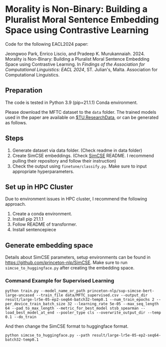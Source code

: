 # Morality is Non-Binary: Building a Pluralist Moral Sentence Embedding Space using Contrastive Learning

Code for the following EACL2024 paper:

Jeongwoo Park, Enrico Liscio, and Pradeep K. Murukannaiah. 2024. Morality is Non-Binary: Building a Pluralist Moral Sentence Embedding Space using Contrastive Learning. In _Findings of the Association for Computational Linguistics: EACL 2024_, ST. Julian's, Malta. Association for Computational Linguistics.

## Preparation

The code is tested in Python 3.9 (pip=21.1.1) Conda environment.

Please download the MFTC dataset to the `data` folder. The trained models used in the paper are available on [$TU.ResearchData](https://doi.org/10.4121/e0d75aad-6cd1-45dd-a5ec-985e399337b4), or can be generated as follows.

## Steps
1. Generate dataset via data folder. (Check readme in data folder)
2. Create SimCSE embeddings. (Check [SimCSE](https://github.com/princeton-nlp/SimCSE) README. I recommend pulling their repository and follow their instruction)
3. Check the output using `finetune/classify.py`. Make sure to input appropriate hyperparameters.

## Set up in HPC Cluster
Due to environment issues in HPC cluster, I recommend the following approach.
1. Create a conda environment.
2. Install pip 21.1.1
3. Follow README of transformer.
4. Install sentencepiece

## Generate embedding space
Details about SimCSE parameters, setup environments can be found in https://github.com/princeton-nlp/SimCSE.
Make sure to run `simcse_to_huggingface.py` after creating the embedding space.

### Command Example for Supervised Learning
``
python train.py --model_name_or_path princeton-nlp/sup-simcse-bert-large-uncased --train_file data/MFTC_supervised.csv --output_dir result/large-lr5e-05-ep2-seq64-batch32-temp0.1 --num_train_epochs 2 --per_device_train_batch_size 32 --learning_rate 5e-05 --max_seq_length 64 --pad_to_max_length --metric_for_best_model stsb_spearman --load_best_model_at_end --pooler_type cls --overwrite_output_dir --temp 0.1 --do_train
``

And then change the SimCSE format to huggingface format.

``
python simcse_to_huggingface.py --path result/large-lr5e-05-ep2-seq64-batch32-temp0.1
``
